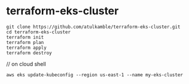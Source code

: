 # terraform-eks-cluster
```
git clone https://github.com/atulkamble/terraform-eks-cluster.git
cd terraform-eks-cluster
terraform init 
terraform plan 
terraform apply
terraform destroy 
```
// on cloud shell
```
aws eks update-kubeconfig --region us-east-1 --name my-eks-cluster
```
